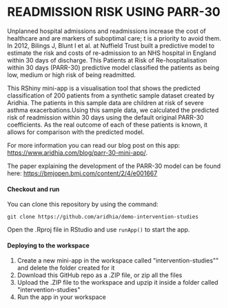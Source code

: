 # READMISSION RISK USING PARR-30

Unplanned hospital admissions and readmissions increase the cost of healthcare and are markers of suboptimal care; t is a priority to avoid them. In 2012, Bilings J, Blunt I et al. at Nuffield Trust built a predictive model to estimate the risk and costs of re-admission to an NHS hospital in England within 30 days of discharge. This Patients at Risk of Re-hospitalisation within 30 days (PARR-30) predictive model classified the patients as being low, medium or high risk of being readmitted.

This RShiny mini-app is a visualisation tool that shows the predicted classification of 200 patients from a synthetic sample dataset created by Aridhia. The patients in this sample data are children at risk of severe asthma exacerbations.Using this sample data, we calculated the predicted risk of readmission within 30 days using the default original PARR-30 coefficients. As the real outcome of each of these patients is known, it allows for comparison with the predicted model. 

For more information you can read our blog post on this app: https://www.aridhia.com/blog/parr-30-mini-app/.

The paper explaining the development of the PARR-30 model can be found here: https://bmjopen.bmj.com/content/2/4/e001667

#### Checkout and run

You can clone this repository by using the command:

```
git clone https://github.com/aridhia/demo-intervention-studies
```

Open the .Rproj file in RStudio and use `runApp()` to start the app.

#### Deploying to the workspace

1. Create a new mini-app in the workspace called "intervention-studies"" and delete the folder created for it
2. Download this GitHub repo as a .ZIP file, or zip all the files
3. Upload the .ZIP file to the workspace and upzip it inside a folder called "intervention-studies"
4. Run the app in your workspace




